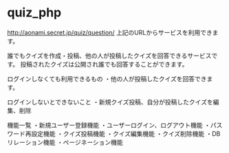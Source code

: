 # quiz_php
http://aonami.secret.jp/quiz/question/ 
上記のURLからサービスを利用できます。

誰でもクイズを作成・投稿、他の人が投稿したクイズを回答できるサービスです。
投稿されたクイズは公開され誰でも回答することができます。

ログインしなくても利用できるもの
・他の人が投稿したクイズを回答できます。

ログインしないとできないこと
・新規クイズ投稿、自分が投稿したクイズを編集、削除

機能一覧
・新規ユーザー登録機能
・ユーザーログイン、ログアウト機能
・パスワード再設定機能
・クイズ投稿機能
・クイズ編集機能
・クイズ削除機能
・DBリレーション機能
・ページネーション機能
